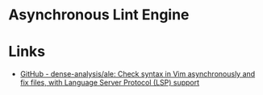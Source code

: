 # Asynchronous Lint Engine

# Links

* [GitHub - dense-analysis/ale: Check syntax in Vim asynchronously and fix files, with Language Server Protocol (LSP) support](https://github.com/dense-analysis/ale)



